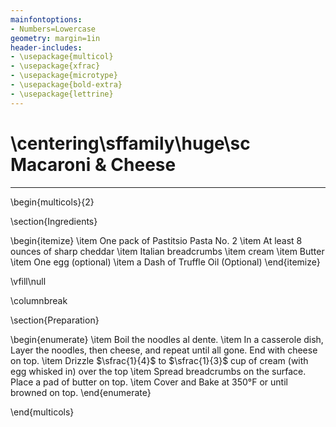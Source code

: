 ```yaml
---
mainfontoptions:
- Numbers=Lowercase
geometry: margin=1in
header-includes:
- \usepackage{multicol}
- \usepackage{xfrac}
- \usepackage{microtype}
- \usepackage{bold-extra}
- \usepackage{lettrine}
---
```


# \centering\sffamily\huge\sc Macaroni \& Cheese


---

\begin{multicols}{2}

\section{Ingredients}

\begin{itemize}
    \item One pack of Pastitsio Pasta No. 2 
    \item At least 8 ounces of sharp cheddar 
    \item Italian breadcrumbs
    \item cream
    \item Butter
    \item One egg (optional)
    \item a Dash of Truffle Oil (Optional)
\end{itemize}

\vfill\null

\columnbreak

\section{Preparation}

\begin{enumerate}
    \item Boil the noodles al dente.
    \item In a casserole dish, Layer the noodles, then cheese, and repeat until all gone. End with cheese on top.
    \item Drizzle $\sfrac{1}{4}$ to $\sfrac{1}{3}$ cup of cream (with egg whisked in) over the top
    \item Spread breadcrumbs on the surface. Place a pad of butter on top.
    \item Cover and Bake at 350°F or until browned on top.
\end{enumerate}

\end{multicols}

